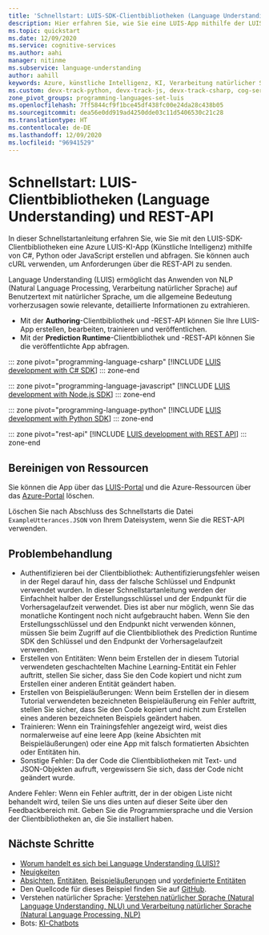 ```yaml
---
title: 'Schnellstart: LUIS-SDK-Clientbibliotheken (Language Understanding) und REST-API'
description: Hier erfahren Sie, wie Sie eine LUIS-App mithilfe der LUIS-SDK-Clientbibliotheken und der REST-API erstellen und abfragen.
ms.topic: quickstart
ms.date: 12/09/2020
ms.service: cognitive-services
ms.author: aahi
manager: nitinme
ms.subservice: language-understanding
author: aahill
keywords: Azure, künstliche Intelligenz, KI, Verarbeitung natürlicher Sprache, NLP, LUIS, Azure LUIS, Verstehen natürlicher Sprache, KI Chatbot, Chatbot Maker, natürliche Sprache verstehen
ms.custom: devx-track-python, devx-track-js, devx-track-csharp, cog-serv-seo-aug-2020
zone_pivot_groups: programming-languages-set-luis
ms.openlocfilehash: 7ff5844cf9f1bce45df438fc00e24da28c438b05
ms.sourcegitcommit: dea56e0dd919ad4250dde03c11d5406530c21c28
ms.translationtype: HT
ms.contentlocale: de-DE
ms.lasthandoff: 12/09/2020
ms.locfileid: "96941529"
---
```

# <a name="quickstart-language-understanding-luis-client-libraries-and-rest-api"></a>Schnellstart: LUIS-Clientbibliotheken (Language Understanding) und REST-API

In dieser Schnellstartanleitung erfahren Sie, wie Sie mit den LUIS-SDK-Clientbibliotheken eine Azure LUIS-KI-App (Künstliche Intelligenz) mithilfe von C#, Python oder JavaScript erstellen und abfragen. Sie können auch cURL verwenden, um Anforderungen über die REST-API zu senden.

Language Understanding (LUIS) ermöglicht das Anwenden von NLP (Natural Language Processing, Verarbeitung natürlicher Sprache) auf Benutzertext mit natürlicher Sprache, um die allgemeine Bedeutung vorherzusagen sowie relevante, detaillierte Informationen zu extrahieren.

* Mit der **Authoring**-Clientbibliothek und -REST-API können Sie Ihre LUIS-App erstellen, bearbeiten, trainieren und veröffentlichen.
* Mit der **Prediction Runtime**-Clientbibliothek und -REST-API können Sie die veröffentlichte App abfragen.

::: zone pivot="programming-language-csharp"
[!INCLUDE [LUIS development with C# SDK](./includes/sdk-csharp.md)]
::: zone-end

::: zone pivot="programming-language-javascript"
[!INCLUDE [LUIS development with Node.js SDK](./includes/sdk-nodejs.md)]
::: zone-end

::: zone pivot="programming-language-python"
[!INCLUDE [LUIS development with Python SDK](./includes/sdk-python.md)]
::: zone-end

::: zone pivot="rest-api"
[!INCLUDE [LUIS development with REST API](./includes/rest-api.md)]
::: zone-end

## <a name="clean-up-resources"></a>Bereinigen von Ressourcen

Sie können die App über das [LUIS-Portal](https://www.luis.ai) und die Azure-Ressourcen über das [Azure-Portal](https://portal.azure.com/) löschen.

Löschen Sie nach Abschluss des Schnellstarts die Datei `ExampleUtterances.JSON` von Ihrem Dateisystem, wenn Sie die REST-API verwenden.

## <a name="troubleshooting"></a>Problembehandlung

* Authentifizieren bei der Clientbibliothek: Authentifizierungsfehler weisen in der Regel darauf hin, dass der falsche Schlüssel und Endpunkt verwendet wurden. In dieser Schnellstartanleitung werden der Einfachheit halber der Erstellungsschlüssel und der Endpunkt für die Vorhersagelaufzeit verwendet. Dies ist aber nur möglich, wenn Sie das monatliche Kontingent noch nicht aufgebraucht haben. Wenn Sie den Erstellungsschlüssel und den Endpunkt nicht verwenden können, müssen Sie beim Zugriff auf die Clientbibliothek des Prediction Runtime SDK den Schlüssel und den Endpunkt der Vorhersagelaufzeit verwenden.
* Erstellen von Entitäten: Wenn beim Erstellen der in diesem Tutorial verwendeten geschachtelten Machine Learning-Entität ein Fehler auftritt, stellen Sie sicher, dass Sie den Code kopiert und nicht zum Erstellen einer anderen Entität geändert haben.
* Erstellen von Beispieläußerungen: Wenn beim Erstellen der in diesem Tutorial verwendeten bezeichneten Beispieläußerung ein Fehler auftritt, stellen Sie sicher, dass Sie den Code kopiert und nicht zum Erstellen eines anderen bezeichneten Beispiels geändert haben.
* Trainieren: Wenn ein Trainingsfehler angezeigt wird, weist dies normalerweise auf eine leere App (keine Absichten mit Beispieläußerungen) oder eine App mit falsch formatierten Absichten oder Entitäten hin.
* Sonstige Fehler: Da der Code die Clientbibliotheken mit Text- und JSON-Objekten aufruft, vergewissern Sie sich, dass der Code nicht geändert wurde.

Andere Fehler: Wenn ein Fehler auftritt, der in der obigen Liste nicht behandelt wird, teilen Sie uns dies unten auf dieser Seite über den Feedbackbereich mit. Geben Sie die Programmiersprache und die Version der Clientbibliotheken an, die Sie installiert haben.

## <a name="next-steps"></a>Nächste Schritte

* [Worum handelt es sich bei Language Understanding (LUIS)?](what-is-luis.md)
* [Neuigkeiten](whats-new.md)
* [Absichten](luis-concept-intent.md), [Entitäten](luis-concept-entity-types.md), [Beispieläußerungen](luis-concept-utterance.md) und [vordefinierte Entitäten](luis-reference-prebuilt-entities.md)
* Den Quellcode für dieses Beispiel finden Sie auf [GitHub](https://github.com/Azure-Samples/cognitive-services-quickstart-code).
* Verstehen natürlicher Sprache: [Verstehen natürlicher Sprache (Natural Language Understanding, NLU) und Verarbeitung natürlicher Sprache (Natural Language Processing, NLP)](artificial-intelligence.md)
* Bots: [KI-Chatbots](luis-csharp-tutorial-bf-v4.md "Tutorial zu Chatbot Maker")
